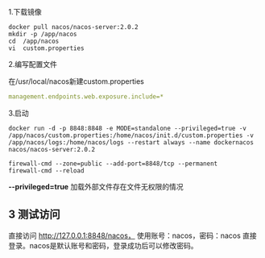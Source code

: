1.下载镜像

```shell
docker pull nacos/nacos-server:2.0.2
mkdir -p /app/nacos
cd  /app/nacos
vi  custom.properties
```

2.编写配置文件

在/usr/local/nacos新建custom.properties

```yaml
management.endpoints.web.exposure.include=*
```

3.启动

```shell
docker run -d -p 8848:8848 -e MODE=standalone --privileged=true -v /app/nacos/custom.properties:/home/nacos/init.d/custom.properties -v /app/nacos/logs:/home/nacos/logs --restart always --name dockernacos nacos/nacos-server:2.0.2

firewall-cmd --zone=public --add-port=8848/tcp --permanent
firewall-cmd --reload
```

**--privileged=true** 加载外部文件存在文件无权限的情况

## 3 测试访问

直接访问 http://127.0.0.1:8848/nacos， 使用账号：nacos，密码：nacos 直接登录。nacos是默认账号和密码，登录成功后可以修改密码。